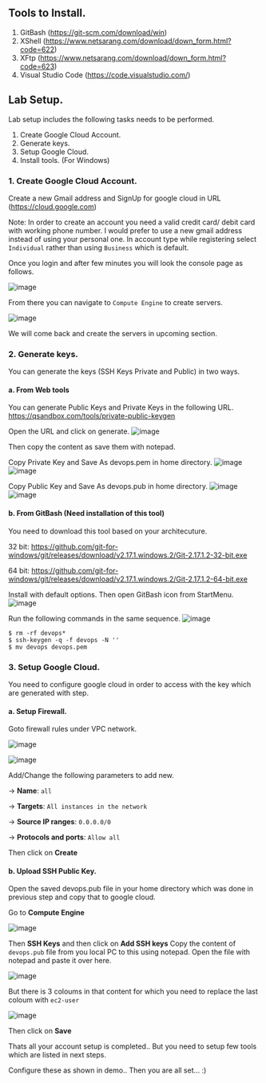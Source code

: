 ## Tools to Install.
1. GitBash (https://git-scm.com/download/win)
2. XShell (https://www.netsarang.com/download/down_form.html?code=622)
3. XFtp (https://www.netsarang.com/download/down_form.html?code=623)
4. Visual Studio Code (https://code.visualstudio.com/)



## Lab Setup.
Lab setup includes the following tasks needs to be performed.
1. Create Google Cloud Account.
2. Generate keys.
3. Setup Google Cloud.
4. Install tools. (For Windows)

### 1. Create Google Cloud Account.

Create a new Gmail address and SignUp for google cloud in URL (https://cloud.google.com) 

Note:   In order to create an account you need a valid credit card/ debit card with working phone number.
        I would prefer to use a new gmail address instead of using your personal one.
        In account type while registering select `Individual` rather than using `Business` which is default.

Once you login and after few minutes you will look the console page as follows.

![image](https://user-images.githubusercontent.com/29029753/41230048-f4276c2a-6d9b-11e8-8cfa-bbd2a6d51bea.png)

From there you can navigate to `Compute Engine` to create servers.

![image](https://user-images.githubusercontent.com/29029753/41230112-38088438-6d9c-11e8-8a43-b8dd06c7f641.png)

We will come back and create the servers in upcoming section.

### 2. Generate keys.

You can generate the keys (SSH Keys Private and Public) in two ways.
    
####    a. From Web tools
You can generate Public Keys and Private Keys in the following URL.
https://qsandbox.com/tools/private-public-keygen

Open the URL and click on generate.
 ![image](https://user-images.githubusercontent.com/29029753/41242316-cbac7d0a-6dbc-11e8-89a1-262093c37df5.png)
 
Then copy the content as save them with notepad.

Copy Private Key and Save As devops.pem in home directory.
    ![image](https://user-images.githubusercontent.com/29029753/41242599-a108fa28-6dbd-11e8-938d-e094f2fc161a.png)
    ![image](https://user-images.githubusercontent.com/29029753/41242694-d4b4b7c2-6dbd-11e8-8d52-08e4176de342.png)
    
Copy Public Key and Save As devops.pub in home directory.
    ![image](https://user-images.githubusercontent.com/29029753/41242755-fedeba70-6dbd-11e8-827a-c5ed69daa073.png)
    ![image](https://user-images.githubusercontent.com/29029753/41242811-20edba76-6dbe-11e8-9442-b500cb19f1cd.png)

####    b. From GitBash (Need installation of this tool)
You need to download this tool based on your architecuture.

32 bit: https://github.com/git-for-windows/git/releases/download/v2.17.1.windows.2/Git-2.17.1.2-32-bit.exe

64 bit: https://github.com/git-for-windows/git/releases/download/v2.17.1.windows.2/Git-2.17.1.2-64-bit.exe

Install with default options.
Then open GitBash icon from StartMenu.
![image](https://user-images.githubusercontent.com/29029753/41243174-2aa5c454-6dbf-11e8-8f8c-69afd4c39c33.png)

Run the following commands in the same sequence.
![image](https://user-images.githubusercontent.com/29029753/41243324-7e0ebfec-6dbf-11e8-8e21-b851505bde47.png)

```
$ rm -rf devops*
$ ssh-keygen -q -f devops -N ''
$ mv devops devops.pem
```
### 3. Setup Google Cloud.     
You need to configure google cloud in order to access with the key which are generated with step.

####    a. Setup Firewall.

Goto firewall rules under VPC network. 

![image](https://user-images.githubusercontent.com/29029753/41243706-7812362c-6dc0-11e8-85ef-77de139342af.png)

![image](https://user-images.githubusercontent.com/29029753/41243752-9c4943a0-6dc0-11e8-9b25-af4c1ea2a474.png)

Add/Change the following parameters to add new.

-> <b><b>Name</b></b>: `all`

-> <b><b>Targets</b></b>: `All instances in the network`

-> <b><b>Source IP ranges</b></b>: `0.0.0.0/0`

-> <b><b>Protocols and ports</b></b>: `Allow all`    
    
Then click on __**Create**__

#### b. Upload SSH Public Key.

Open the saved devops.pub file in your home directory which was done in previous step and copy that to google cloud.

Go to **Compute Engine**

![image](https://user-images.githubusercontent.com/29029753/41244846-f6797270-6dc3-11e8-8bfa-7db881b6a9e5.png)

Then **SSH Keys** and then click on **Add SSH keys**
Copy the content of `devops.pub` file from you local PC to this using notepad. Open the file with notepad and paste it over here.

![image](https://user-images.githubusercontent.com/29029753/41245033-83a58b34-6dc4-11e8-9032-4a8df2dad263.png)

But there is 3 coloums in that content for which you need to replace the last coloum with `ec2-user`

![image](https://user-images.githubusercontent.com/29029753/41245341-6d97da3a-6dc5-11e8-859b-20df069b46e2.png)

Then click on **Save**


Thats all your account setup is completed.. But you need to setup few tools which are listed in next steps.



Configure these as shown in demo.. Then you are all set... :)



